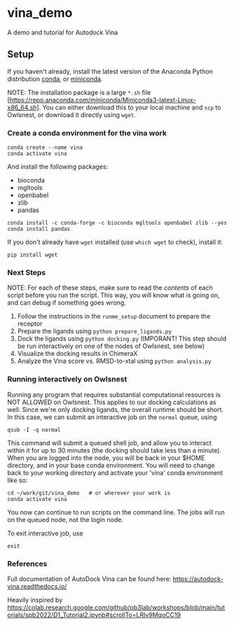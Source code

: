 # vina_demo
A demo and tutorial for Autodock Vina

## Setup
 
If you haven't already, install the latest version of the Anaconda Python distribution [conda](https://docs.conda.io/projects/conda/en/stable/), or [miniconda](https://docs.anaconda.com/free/miniconda/).

NOTE: The installation package is a large `*.sh` file 
[https://repo.anaconda.com/miniconda/Miniconda3-latest-Linux-x86_64.sh].
You can either download this to your local machine and `scp` to Owlsnest, or download it directly using `wget`.


### Create a conda environment for the vina work

```
conda create --name vina
conda activate vina
```

And install the following packages:
* bioconda
* mgltools
* openbabel
* zlib
* pandas

```
conda install -c conda-forge -c bioconda mgltools openbabel zlib --yes
conda install pandas
```

If you don't already have `wget` installed (use `which wget` to check), install it:

```
pip install wget
```

###  Next Steps

NOTE: For each of these steps, make sure to read the _contents_ of each script before you run the script.  This way, you will know what is going on, and can debug if something goes wrong.

1. Follow the instructions in the `runme_setup` document to prepare the receptor
2. Prepare the ligands using `python prepare_ligands.py` 
3. Dock the ligands using `python docking.py` (IMPORANT! This step should be run interactively on one of the nodes of Owlsnest, see below) 
4. Visualize the docking results in ChimeraX
5. Analyze the Vina score vs. RMSD-to-xtal using `python analysis.py`

### Running interactively on Owlsnest

Running any program that requires substantial computational resources is NOT ALLOWED on Owlsnest.  This applies to our docking calculations as well. Since we're only docking ligands, the overall runtime should be short.  In this case, we can submit an interactive job on the `normal` queue, using

```
qsub -I -q normal
```

This command will submit a queued shell job, and allow you to interact within it for up to 30 minutes (the docking should take less than a minute).  When you are logged into the node, you will be back in your $HOME directory, and in your base conda environment. You will need to change back to your working directory and activate your 'vina' conda environment like so:

```
cd ~/work/git/vina_demo   # or wherever your work is
conda activate vina
```

You now can continue to run scripts on the command line.  The jobs will run on the queued node, not the login node. 

To exit interactive job, use
```
exit
```


### References

Full documentation of AutoDock Vina can be found here: https://autodock-vina.readthedocs.io/  

Heavily inspired by https://colab.research.google.com/github/pb3lab/workshops/blob/main/tutorials/spb2022/D1_Tutorial2.ipynb#scrollTo=LRlv9MqoCC19 





